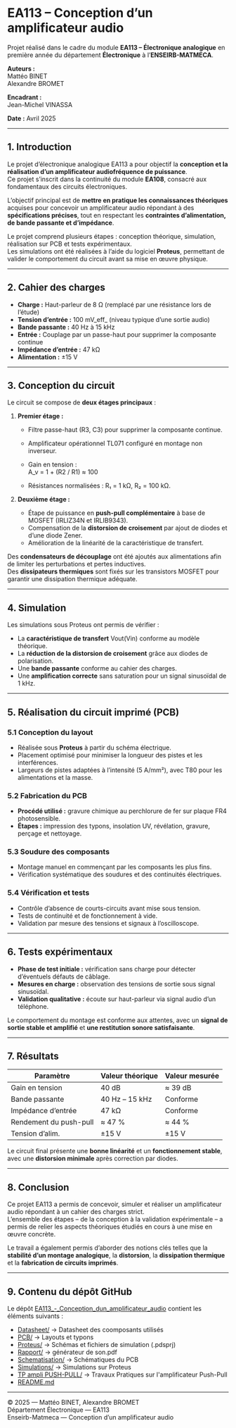 # EA113 – Conception d’un amplificateur audio

Projet réalisé dans le cadre du module **EA113 – Électronique analogique** en première année du département **Électronique** à l’**ENSEIRB-MATMECA**.

**Auteurs :**  
Mattéo BINET  
Alexandre BROMET  

**Encadrant :**  
Jean-Michel VINASSA

**Date :** Avril 2025  

---

## 1. Introduction

Le projet d’électronique analogique EA113 a pour objectif la **conception et la réalisation d’un amplificateur audiofréquence de puissance**.  
Ce projet s’inscrit dans la continuité du module **EA108**, consacré aux fondamentaux des circuits électroniques.

L’objectif principal est de **mettre en pratique les connaissances théoriques** acquises pour concevoir un amplificateur audio répondant à des **spécifications précises**, tout en respectant les **contraintes d’alimentation, de bande passante et d’impédance**.

Le projet comprend plusieurs étapes : conception théorique, simulation, réalisation sur PCB et tests expérimentaux.  
Les simulations ont été réalisées à l’aide du logiciel **Proteus**, permettant de valider le comportement du circuit avant sa mise en œuvre physique.

---

## 2. Cahier des charges

- **Charge :** Haut-parleur de 8 Ω (remplacé par une résistance lors de l’étude)  
- **Tension d’entrée :** 100 mV_eff_ (niveau typique d’une sortie audio)  
- **Bande passante :** 40 Hz à 15 kHz  
- **Entrée :** Couplage par un passe-haut pour supprimer la composante continue  
- **Impédance d’entrée :** 47 kΩ  
- **Alimentation :** ±15 V  

---

## 3. Conception du circuit

Le circuit se compose de **deux étages principaux** :

1. **Premier étage :**  
   - Filtre passe-haut (R3, C3) pour supprimer la composante continue.  
   - Amplificateur opérationnel TL071 configuré en montage non inverseur.  
   - Gain en tension :  
     A_v = 1 + (R2 / R1) ≈ 100
 
   - Résistances normalisées : R₁ = 1 kΩ, R₂ = 100 kΩ.

2. **Deuxième étage :**  
   - Étape de puissance en **push-pull complémentaire** à base de MOSFET (IRLIZ34N et IRLIB9343).  
   - Compensation de la **distorsion de croisement** par ajout de diodes et d’une diode Zener.  
   - Amélioration de la linéarité de la caractéristique de transfert.

Des **condensateurs de découplage** ont été ajoutés aux alimentations afin de limiter les perturbations et pertes inductives.  
Des **dissipateurs thermiques** sont fixés sur les transistors MOSFET pour garantir une dissipation thermique adéquate.

---

## 4. Simulation

Les simulations sous Proteus ont permis de vérifier :

- La **caractéristique de transfert** Vout(Vin) conforme au modèle théorique.  
- La **réduction de la distorsion de croisement** grâce aux diodes de polarisation.  
- Une **bande passante** conforme au cahier des charges.  
- Une **amplification correcte** sans saturation pour un signal sinusoïdal de 1 kHz.

---

## 5. Réalisation du circuit imprimé (PCB)

### 5.1 Conception du layout
- Réalisée sous **Proteus** à partir du schéma électrique.  
- Placement optimisé pour minimiser la longueur des pistes et les interférences.  
- Largeurs de pistes adaptées à l’intensité (5 A/mm²), avec T80 pour les alimentations et la masse.

### 5.2 Fabrication du PCB
- **Procédé utilisé :** gravure chimique au perchlorure de fer sur plaque FR4 photosensible.  
- **Étapes :** impression des typons, insolation UV, révélation, gravure, perçage et nettoyage.

### 5.3 Soudure des composants
- Montage manuel en commençant par les composants les plus fins.  
- Vérification systématique des soudures et des continuités électriques.

### 5.4 Vérification et tests
- Contrôle d’absence de courts-circuits avant mise sous tension.  
- Tests de continuité et de fonctionnement à vide.  
- Validation par mesure des tensions et signaux à l’oscilloscope.

---

## 6. Tests expérimentaux

- **Phase de test initiale :** vérification sans charge pour détecter d’éventuels défauts de câblage.  
- **Mesures en charge :** observation des tensions de sortie sous signal sinusoïdal.  
- **Validation qualitative :** écoute sur haut-parleur via signal audio d’un téléphone.

Le comportement du montage est conforme aux attentes, avec un **signal de sortie stable et amplifié** et **une restitution sonore satisfaisante**.

---

## 7. Résultats

| Paramètre | Valeur théorique | Valeur mesurée |
|------------|------------------|----------------|
| Gain en tension | 40 dB | ≈ 39 dB |
| Bande passante | 40 Hz – 15 kHz | Conforme |
| Impédance d’entrée | 47 kΩ | Conforme |
| Rendement du push-pull | ≈ 47 % | ≈ 44 % |
| Tension d’alim. | ±15 V | ±15 V |

Le circuit final présente une **bonne linéarité** et un **fonctionnement stable**, avec une **distorsion minimale** après correction par diodes.

---

## 8. Conclusion

Ce projet EA113 a permis de concevoir, simuler et réaliser un amplificateur audio répondant à un cahier des charges strict.  
L’ensemble des étapes – de la conception à la validation expérimentale – a permis de relier les aspects théoriques étudiés en cours à une mise en œuvre concrète.

Le travail a également permis d’aborder des notions clés telles que la **stabilité d’un montage analogique**, la **distorsion**, la **dissipation thermique** et la **fabrication de circuits imprimés**.

---

## 9. Contenu du dépôt GitHub

Le dépôt [EA113_-_Conception_dun_amplificateur_audio](https://github.com/matteob29/EA113_-_Conception_dun_amplificateur_audio) contient les éléments suivants :


- [Datasheet/](./Datasheet)                → Datasheet des coomposants utilisés
- [PCB/](./PCB)                            → Layouts et typons
- [Proteus/](./Proteus)                    → Schémas et fichiers de simulation (.pdsprj)
- [Rapport/](./Rapport)                    → générateur de son.pdf
- [Schematisation/](./Schematisation)      → Schématiques du PCB
- [Simulations/](./Simulations)            → Simulations sur Proteus
- [TP ampli PUSH-PULL/](./TP_ampli_PUSH_PULL)            → Travaux Pratiques sur l'amplificateur Push-Pull
- [README.md](./README.md)


---

© 2025 — Mattéo BINET, Alexandre BROMET  
Département Électronique — EA113  
Enseirb-Matmeca — Conception d’un amplificateur audio
